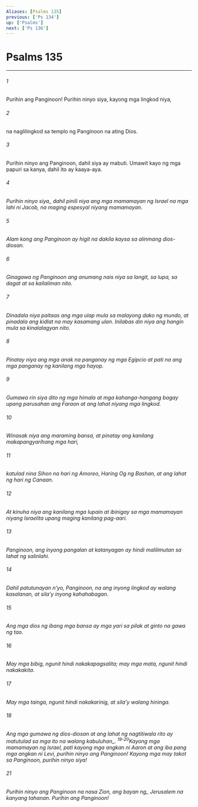 ```yaml
---
Aliases: [Psalms 135]
previous: ['Ps 134']
up: ['Psalms']
next: ['Ps 136']
---
```

# Psalms 135

***






















###### 1 










Purihin ang Panginoon! Purihin ninyo siya, kayong mga lingkod niya, 





















###### 2 










na naglilingkod sa templo ng Panginoon na ating Dios. 





















###### 3 










Purihin ninyo ang Panginoon, dahil siya ay mabuti. Umawit kayo ng mga papuri sa kanya, dahil ito ay kaaya-aya. 





















###### 4 










<i class="trans-change">Purihin ninyo siya_ dahil pinili niya ang mga mamamayan ng Israel na mga lahi ni Jacob, na maging espesyal niyang mamamayan. 





















###### 5 










Alam kong ang Panginoon ay higit na dakila kaysa sa alinmang dios-diosan. 





















###### 6 










Ginagawa ng Panginoon ang anumang nais niya sa langit, sa lupa, sa dagat at sa kailaliman nito. 





















###### 7 










Dinadala niya paitaas ang mga ulap mula sa malayong dako ng mundo, at pinadala ang kidlat na may kasamang ulan. Inilabas din niya ang hangin mula sa kinalalagyan nito. 





















###### 8 










Pinatay niya ang mga anak na panganay ng mga Egipcio at pati na ang mga panganay ng kanilang mga hayop. 





















###### 9 










Gumawa rin siya dito ng mga himala at mga kahanga-hangang bagay upang parusahan ang Faraon at ang lahat niyang mga lingkod. 





















###### 10 










Winasak niya ang maraming bansa, at pinatay ang kanilang makapangyarihang mga hari, 





















###### 11 










katulad nina Sihon na hari ng Amoreo, Haring Og ng Bashan, at ang lahat ng hari ng Canaan. 





















###### 12 










At kinuha niya ang kanilang mga lupain at ibinigay sa mga mamamayan niyang Israelita upang maging kanilang pag-aari. 





















###### 13 










Panginoon, ang inyong pangalan at katanyagan ay hindi malilimutan sa lahat ng salinlahi. 





















###### 14 










Dahil patutunayan nʼyo, Panginoon, na ang inyong lingkod ay walang kasalanan, at silaʼy inyong kahahabagan. 





















###### 15 










Ang mga dios ng ibang mga bansa ay mga yari sa pilak at ginto na gawa ng tao. 





















###### 16 










May mga bibig, ngunit hindi nakakapagsalita; may mga mata, ngunit hindi nakakakita. 





















###### 17 










May mga tainga, ngunit hindi nakakarinig, at silaʼy walang hininga. 





















###### 18 










Ang mga gumawa ng dios-diosan at ang lahat ng nagtitiwala rito ay matutulad sa mga ito <i class="trans-change">na walang kabuluhan_. <sup class="versenum">19-20</sup>Kayong mga mamamayan ng Israel, pati kayong mga angkan ni Aaron at ang iba pang mga angkan ni Levi, purihin ninyo ang Panginoon! Kayong mga may takot sa Panginoon, purihin ninyo siya! 





















###### 21 










Purihin ninyo ang Panginoon na nasa Zion, ang <i class="trans-change">bayan ng_ Jerusalem na kanyang tahanan. Purihin ang Panginoon!
